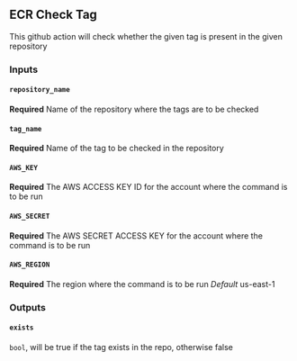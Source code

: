 ## ECR Check Tag

This github action will check whether the given tag is present in the given repository

### Inputs

#### `repository_name`

**Required** Name of the repository where the tags are to be checked

#### `tag_name`

**Required** Name of the tag to be checked in the repository

#### `AWS_KEY`

**Required** The AWS ACCESS KEY ID for the account where the command is to be run

#### `AWS_SECRET`

**Required** The AWS SECRET ACCESS KEY for the account where the command is to be run

#### `AWS_REGION`

**Required** The region where the command is to be run
_Default_ us-east-1

### Outputs

#### `exists`

`bool`, will be true if the tag exists in the repo, otherwise false
